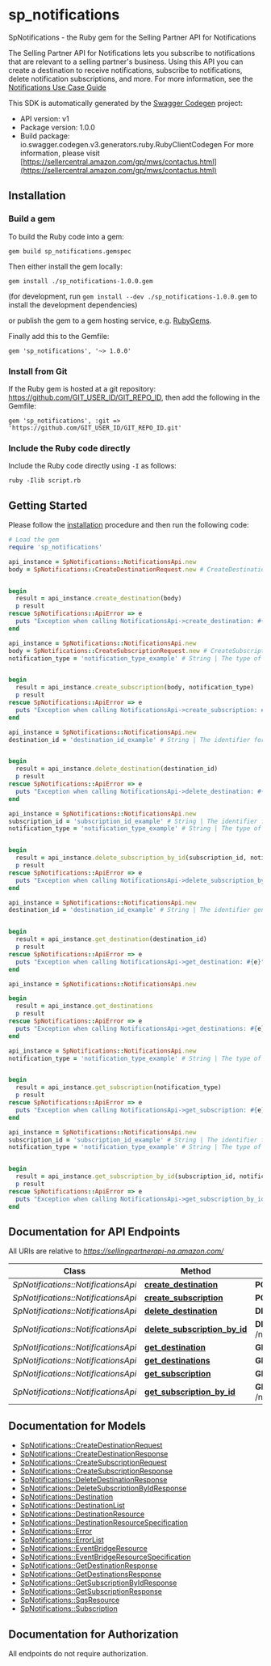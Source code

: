 # sp_notifications

SpNotifications - the Ruby gem for the Selling Partner API for Notifications

The Selling Partner API for Notifications lets you subscribe to notifications that are relevant to a selling partner's business. Using this API you can create a destination to receive notifications, subscribe to notifications, delete notification subscriptions, and more.  For more information, see the [Notifications Use Case Guide](doc:notifications-api-v1-use-case-guide)

This SDK is automatically generated by the [Swagger Codegen](https://github.com/swagger-api/swagger-codegen) project:

- API version: v1
- Package version: 1.0.0
- Build package: io.swagger.codegen.v3.generators.ruby.RubyClientCodegen
For more information, please visit [https://sellercentral.amazon.com/gp/mws/contactus.html](https://sellercentral.amazon.com/gp/mws/contactus.html)

## Installation

### Build a gem

To build the Ruby code into a gem:

```shell
gem build sp_notifications.gemspec
```

Then either install the gem locally:

```shell
gem install ./sp_notifications-1.0.0.gem
```
(for development, run `gem install --dev ./sp_notifications-1.0.0.gem` to install the development dependencies)

or publish the gem to a gem hosting service, e.g. [RubyGems](https://rubygems.org/).

Finally add this to the Gemfile:

    gem 'sp_notifications', '~> 1.0.0'

### Install from Git

If the Ruby gem is hosted at a git repository: https://github.com/GIT_USER_ID/GIT_REPO_ID, then add the following in the Gemfile:

    gem 'sp_notifications', :git => 'https://github.com/GIT_USER_ID/GIT_REPO_ID.git'

### Include the Ruby code directly

Include the Ruby code directly using `-I` as follows:

```shell
ruby -Ilib script.rb
```

## Getting Started

Please follow the [installation](#installation) procedure and then run the following code:
```ruby
# Load the gem
require 'sp_notifications'

api_instance = SpNotifications::NotificationsApi.new
body = SpNotifications::CreateDestinationRequest.new # CreateDestinationRequest | 


begin
  result = api_instance.create_destination(body)
  p result
rescue SpNotifications::ApiError => e
  puts "Exception when calling NotificationsApi->create_destination: #{e}"
end

api_instance = SpNotifications::NotificationsApi.new
body = SpNotifications::CreateSubscriptionRequest.new # CreateSubscriptionRequest | 
notification_type = 'notification_type_example' # String | The type of notification.   For more information about notification types, see [the Notifications API Use Case Guide](doc:notifications-api-v1-use-case-guide).


begin
  result = api_instance.create_subscription(body, notification_type)
  p result
rescue SpNotifications::ApiError => e
  puts "Exception when calling NotificationsApi->create_subscription: #{e}"
end

api_instance = SpNotifications::NotificationsApi.new
destination_id = 'destination_id_example' # String | The identifier for the destination that you want to delete.


begin
  result = api_instance.delete_destination(destination_id)
  p result
rescue SpNotifications::ApiError => e
  puts "Exception when calling NotificationsApi->delete_destination: #{e}"
end

api_instance = SpNotifications::NotificationsApi.new
subscription_id = 'subscription_id_example' # String | The identifier for the subscription that you want to delete.
notification_type = 'notification_type_example' # String | The type of notification.   For more information about notification types, see [the Notifications API Use Case Guide](doc:notifications-api-v1-use-case-guide).


begin
  result = api_instance.delete_subscription_by_id(subscription_id, notification_type)
  p result
rescue SpNotifications::ApiError => e
  puts "Exception when calling NotificationsApi->delete_subscription_by_id: #{e}"
end

api_instance = SpNotifications::NotificationsApi.new
destination_id = 'destination_id_example' # String | The identifier generated when you created the destination.


begin
  result = api_instance.get_destination(destination_id)
  p result
rescue SpNotifications::ApiError => e
  puts "Exception when calling NotificationsApi->get_destination: #{e}"
end

api_instance = SpNotifications::NotificationsApi.new

begin
  result = api_instance.get_destinations
  p result
rescue SpNotifications::ApiError => e
  puts "Exception when calling NotificationsApi->get_destinations: #{e}"
end

api_instance = SpNotifications::NotificationsApi.new
notification_type = 'notification_type_example' # String | The type of notification.   For more information about notification types, see [the Notifications API Use Case Guide](doc:notifications-api-v1-use-case-guide).


begin
  result = api_instance.get_subscription(notification_type)
  p result
rescue SpNotifications::ApiError => e
  puts "Exception when calling NotificationsApi->get_subscription: #{e}"
end

api_instance = SpNotifications::NotificationsApi.new
subscription_id = 'subscription_id_example' # String | The identifier for the subscription that you want to get.
notification_type = 'notification_type_example' # String | The type of notification.   For more information about notification types, see [the Notifications API Use Case Guide](doc:notifications-api-v1-use-case-guide).


begin
  result = api_instance.get_subscription_by_id(subscription_id, notification_type)
  p result
rescue SpNotifications::ApiError => e
  puts "Exception when calling NotificationsApi->get_subscription_by_id: #{e}"
end
```

## Documentation for API Endpoints

All URIs are relative to *https://sellingpartnerapi-na.amazon.com/*

Class | Method | HTTP request | Description
------------ | ------------- | ------------- | -------------
*SpNotifications::NotificationsApi* | [**create_destination**](docs/NotificationsApi.md#create_destination) | **POST** /notifications/v1/destinations | 
*SpNotifications::NotificationsApi* | [**create_subscription**](docs/NotificationsApi.md#create_subscription) | **POST** /notifications/v1/subscriptions/{notificationType} | 
*SpNotifications::NotificationsApi* | [**delete_destination**](docs/NotificationsApi.md#delete_destination) | **DELETE** /notifications/v1/destinations/{destinationId} | 
*SpNotifications::NotificationsApi* | [**delete_subscription_by_id**](docs/NotificationsApi.md#delete_subscription_by_id) | **DELETE** /notifications/v1/subscriptions/{notificationType}/{subscriptionId} | 
*SpNotifications::NotificationsApi* | [**get_destination**](docs/NotificationsApi.md#get_destination) | **GET** /notifications/v1/destinations/{destinationId} | 
*SpNotifications::NotificationsApi* | [**get_destinations**](docs/NotificationsApi.md#get_destinations) | **GET** /notifications/v1/destinations | 
*SpNotifications::NotificationsApi* | [**get_subscription**](docs/NotificationsApi.md#get_subscription) | **GET** /notifications/v1/subscriptions/{notificationType} | 
*SpNotifications::NotificationsApi* | [**get_subscription_by_id**](docs/NotificationsApi.md#get_subscription_by_id) | **GET** /notifications/v1/subscriptions/{notificationType}/{subscriptionId} | 

## Documentation for Models

 - [SpNotifications::CreateDestinationRequest](docs/CreateDestinationRequest.md)
 - [SpNotifications::CreateDestinationResponse](docs/CreateDestinationResponse.md)
 - [SpNotifications::CreateSubscriptionRequest](docs/CreateSubscriptionRequest.md)
 - [SpNotifications::CreateSubscriptionResponse](docs/CreateSubscriptionResponse.md)
 - [SpNotifications::DeleteDestinationResponse](docs/DeleteDestinationResponse.md)
 - [SpNotifications::DeleteSubscriptionByIdResponse](docs/DeleteSubscriptionByIdResponse.md)
 - [SpNotifications::Destination](docs/Destination.md)
 - [SpNotifications::DestinationList](docs/DestinationList.md)
 - [SpNotifications::DestinationResource](docs/DestinationResource.md)
 - [SpNotifications::DestinationResourceSpecification](docs/DestinationResourceSpecification.md)
 - [SpNotifications::Error](docs/Error.md)
 - [SpNotifications::ErrorList](docs/ErrorList.md)
 - [SpNotifications::EventBridgeResource](docs/EventBridgeResource.md)
 - [SpNotifications::EventBridgeResourceSpecification](docs/EventBridgeResourceSpecification.md)
 - [SpNotifications::GetDestinationResponse](docs/GetDestinationResponse.md)
 - [SpNotifications::GetDestinationsResponse](docs/GetDestinationsResponse.md)
 - [SpNotifications::GetSubscriptionByIdResponse](docs/GetSubscriptionByIdResponse.md)
 - [SpNotifications::GetSubscriptionResponse](docs/GetSubscriptionResponse.md)
 - [SpNotifications::SqsResource](docs/SqsResource.md)
 - [SpNotifications::Subscription](docs/Subscription.md)

## Documentation for Authorization

 All endpoints do not require authorization.

